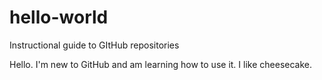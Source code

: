 # hello-world
Instructional guide to GItHub repositories

Hello. I'm new to GitHub and am learning how to use it.
I like cheesecake.
